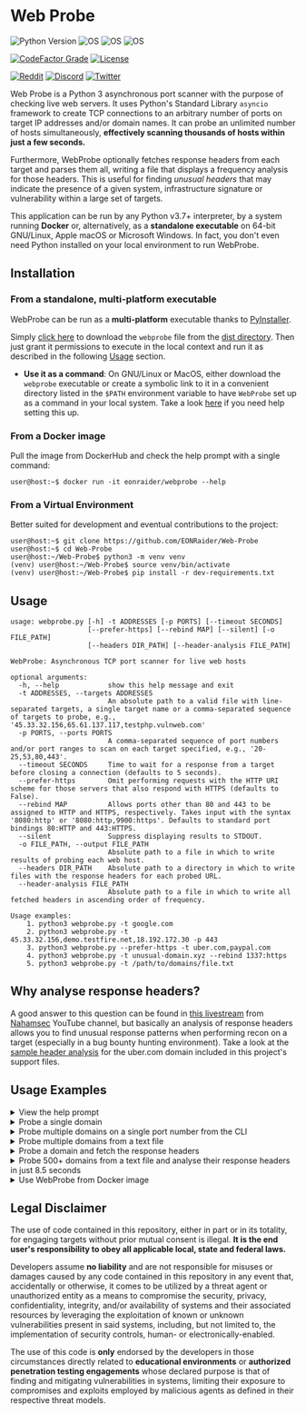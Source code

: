 # Web Probe

![Python Version](https://img.shields.io/badge/python-3.7+-blue?style=for-the-badge&logo=python)
![OS](https://img.shields.io/badge/GNU%2FLinux-red?style=for-the-badge&logo=linux)
![OS](https://img.shields.io/badge/mac%20OS-gray?style=for-the-badge&logo=apple)
![OS](https://img.shields.io/badge/Windows-blue?style=for-the-badge&logo=windows)

[![CodeFactor Grade](https://img.shields.io/codefactor/grade/github/EONRaider/web-probe?style=for-the-badge)](https://www.codefactor.io/repository/github/EONRaider/web-probe)
[![License](https://img.shields.io/github/license/EONRaider/Packet-Sniffer?style=for-the-badge)](https://github.com/EONRaider/Packet-Sniffer/blob/master/LICENSE)

[![Reddit](https://img.shields.io/badge/Reddit-EONRaider-FF4500?style=flat-square&logo=reddit)](https://www.reddit.com/user/eonraider)
[![Discord](https://img.shields.io/badge/Discord-EONRaider-7289DA?style=flat-square&logo=discord)](https://discord.gg/KVjWBptv)
[![Twitter](https://img.shields.io/badge/Twitter-eon__raider-38A1F3?style=flat-square&logo=twitter)](https://twitter.com/intent/follow?screen_name=eon_raider)

Web Probe is a Python 3 asynchronous port scanner with the purpose of 
checking live web servers. It uses Python's Standard Library `asyncio` 
framework to create TCP connections to an arbitrary number of ports on target IP 
addresses and/or domain names. It can probe an unlimited number of hosts
simultaneously, **effectively scanning thousands of hosts within just a few
seconds.**

Furthermore, WebProbe optionally fetches response headers from each target
and parses them all, writing a file that displays a frequency analysis for 
those headers. This is useful for finding *unusual headers* that may 
indicate the presence of a given system, infrastructure signature or 
vulnerability within a large set of targets.

This application can be run by any Python v3.7+ interpreter, by a system 
running **Docker** or, alternatively, as a **standalone executable** on 
64-bit GNU/Linux, Apple macOS or Microsoft Windows. In fact, you don't 
even need Python installed on your local environment to run WebProbe.

## Installation

### From a standalone, multi-platform executable
WebProbe can be run as a **multi-platform** executable thanks to 
[PyInstaller](https://github.com/pyinstaller/pyinstaller).

Simply [click here](https://github.com/EONRaider/Web-Probe/raw/master/dist/webprobe)
to download the `webprobe` file from the 
[dist directory](https://github.com/EONRaider/Web-Probe/blob/master/dist/webprobe).
Then just grant it permissions to execute in the local context and run it as 
described in the following [Usage](#usage) section.

- **Use it as a command**: On GNU/Linux or MacOS, either 
download the `webprobe` executable or create a symbolic
link to it in a convenient directory listed in the `$PATH` environment 
variable to have `WebProbe` set up as a command in your local system. Take
a look [here](https://stackoverflow.com/a/29235240) if you need help setting
this up.

### From a Docker image
Pull the image from DockerHub and check the help prompt with a single
command:
```
user@host:~$ docker run -it eonraider/webprobe --help
```

### From a Virtual Environment
Better suited for development and eventual contributions to the project:
```
user@host:~$ git clone https://github.com/EONRaider/Web-Probe
user@host:~$ cd Web-Probe
user@host:~/Web-Probe$ python3 -m venv venv
(venv) user@host:~/Web-Probe$ source venv/bin/activate
(venv) user@host:~/Web-Probe$ pip install -r dev-requirements.txt
```

## Usage
```
usage: webprobe.py [-h] -t ADDRESSES [-p PORTS] [--timeout SECONDS]
                   [--prefer-https] [--rebind MAP] [--silent] [-o FILE_PATH]
                   [--headers DIR_PATH] [--header-analysis FILE_PATH]

WebProbe: Asynchronous TCP port scanner for live web hosts

optional arguments:
  -h, --help            show this help message and exit
  -t ADDRESSES, --targets ADDRESSES
                        An absolute path to a valid file with line-separated targets, a single target name or a comma-separated sequence of targets to probe, e.g., '45.33.32.156,65.61.137.117,testphp.vulnweb.com'
  -p PORTS, --ports PORTS
                        A comma-separated sequence of port numbers and/or port ranges to scan on each target specified, e.g., '20-25,53,80,443'.
  --timeout SECONDS     Time to wait for a response from a target before closing a connection (defaults to 5 seconds).
  --prefer-https        Omit performing requests with the HTTP URI scheme for those servers that also respond with HTTPS (defaults to False).
  --rebind MAP          Allows ports other than 80 and 443 to be assigned to HTTP and HTTPS, respectively. Takes input with the syntax '8080:http' or '8080:http,9900:https'. Defaults to standard port bindings 80:HTTP and 443:HTTPS.
  --silent              Suppress displaying results to STDOUT.
  -o FILE_PATH, --output FILE_PATH
                        Absolute path to a file in which to write results of probing each web host.
  --headers DIR_PATH    Absolute path to a directory in which to write files with the response headers for each probed URL.
  --header-analysis FILE_PATH
                        Absolute path to a file in which to write all fetched headers in ascending order of frequency.

Usage examples:
	1. python3 webprobe.py -t google.com
	2. python3 webprobe.py -t 45.33.32.156,demo.testfire.net,18.192.172.30 -p 443
	3. python3 webprobe.py --prefer-https -t uber.com,paypal.com
	4. python3 webprobe.py -t unusual-domain.xyz --rebind 1337:https
	5. python3 webprobe.py -t /path/to/domains/file.txt
```

## Why analyse response headers?

A good answer to this question can be found in
[this livestream](https://youtu.be/SYExiynPEKM?t=940) from
[Nahamsec](https://www.youtube.com/channel/UCCZDt7MuC3Hzs6IH4xODLBw)
YouTube channel, but basically an analysis of response headers allows you
to find unusual response patterns when performing recon on a target
(especially in a bug bounty hunting environment). Take a look at the
[sample header analysis](https://github.com/EONRaider/Web-Probe/blob/master/tests/support_files/webprobe-uber.com.head.analysis.txt)
for the uber.com domain included in this project's support files.


## Usage Examples

<details>
<summary>View the help prompt</summary>

```
user@host:~$ webprobe --help
usage: webprobe.py [-h] -t ADDRESSES [-p PORTS] [--timeout SECONDS]
                   [--prefer-https] [--rebind MAP] [--silent] [-o FILE_PATH]
                   [--headers DIR_PATH] [--header-analysis FILE_PATH]
                   
WebProbe: Asynchronous TCP port scanner for live web hosts
(...snip...)
```
</details>

<details>
<summary>Probe a single domain</summary>

```
user@host:~$ webprobe --targets google.com
https://google.com
http://google.com
```
</details>

<details>
<summary>Probe multiple domains on a single port number from the CLI</summary>

```
user@host:~$ webprobe -t facebook.com,scanme.nmap.org,instagram.com -p 443
https://facebook.com
https://instagram.com
```
</details>

<details>
<summary>Probe multiple domains from a text file</summary>

```
user@host:~$ cat domains.txt
google.com
uber.com
paypal.com

user@host:~$ webprobe -t domains.txt
http://google.com
https://google.com
http://uber.com
https://uber.com
https://paypal.com
http://paypal.com
```
</details>

<details>
<summary>Probe a domain and fetch the response headers</summary>

```
user@host:~$ webprobe --targets google.com --headers .
http://google.com
https://google.com

user@host:~$ cat google.com.head
http://google.com
    Date: Wed, 04 Aug 2021 20:22:07 GMT
    Expires: -1
    Cache-Control: private, max-age=0
    Content-Type: text/html; charset=ISO-8859-1
    P3P: CP="This is not a P3P policy! See g.co/p3phelp for more info."
    Content-Encoding: gzip
    Server: gws
    Content-Length: 6144
    X-XSS-Protection: 0
    X-Frame-Options: SAMEORIGIN
    Set-Cookie: 1P_JAR=2021-08-04-20; expires=Fri, 03-Sep-2021 20:22:07 GMT; path=/; domain=.google.com; Secure

https://google.com
    Date: Wed, 04 Aug 2021 20:22:07 GMT
    Expires: -1
    Cache-Control: private, max-age=0
    Content-Type: text/html; charset=ISO-8859-1
    P3P: CP="This is not a P3P policy! See g.co/p3phelp for more info."
    Content-Encoding: gzip
    Server: gws
    X-XSS-Protection: 0
    X-Frame-Options: SAMEORIGIN
    Set-Cookie: 1P_JAR=2021-08-04-20; expires=Fri, 03-Sep-2021 20:22:07 GMT; path=/; domain=.google.com; Secure
    Alt-Svc: h3=":443"; ma=2592000,h3-29=":443"; ma=2592000,h3-T051=":443"; ma=2592000,h3-Q050=":443"; ma=2592000,h3-Q046=":443"; ma=2592000,h3-Q043=":443"; ma=2592000,quic=":443"; ma=2592000; v="46,43"
    Transfer-Encoding: chunked
```
</details>


<details>
<summary>Probe 500+ domains from a text file and analyse their
response headers in just 8.5 seconds</summary>

```
# Using the tests file from this repository
user@host:~$ wc -l tests/support_files/amass-uber.com.txt
557 tests/support_files/amass-uber.com.txt <-- Number of domains to probe 

user@host:~$ time dist/webprobe --targets tests/support_files/amass-uber.com.txt \
--header-analysis ~/Desktop/header-analysis.txt

https://get.uber.com
https://wallet.uber.com
https://beta.uber.com
(...snip...)
https://safetycenter-staging.uber.com
https://dba.usuppliers.uber.com
http://sao2.uber.com

real	0m8,558s <-- Total time elapsed
user	0m2,809s
sys	0m0,345s

user@host:~$ cat ~/Desktop/header-analysis.txt
[CF-Ray]
	-> http://investor.uber.com > CF-Ray: 67aa80f63f6df758-GRU

[CF-Cache-Status]
	-> http://investor.uber.com > CF-Cache-Status: REVALIDATED

[Expect-CT]
	-> http://investor.uber.com > Expect-CT: max-age=604800, report-uri="https://report-uri.cloudflare.com/cdn-cgi/beacon/expect-ct"
(...snip...)
```
</details>

<details>
<summary>Use WebProbe from Docker image</summary>

Running a command for WebProbe using docker is as simple as using 
`docker run -it eonraider/webprobe` followed by the standard arguments 
described in the help prompt. The best way to extract output files 
relies on creating a volume binding a local system directory to a 
user-writable directory inside the container, such as `/tmp`.
```
# Simple probe from the CLI with results to STDOUT
user@host:~$ docker run -it eonraider/webprobe --targets paypal.com
http://paypal.com
https://paypal.com

# Using a volume to extract an output file from the Docker container
user@host:~$ docker run -v ~/Desktop:/tmp -it eonraider/webprobe \
--targets paypal.com -o /tmp/webprobe-paypal.com.txt
http://paypal.com
https://paypal.com

user@host:~$ cat ~/Desktop/webprobe-paypal.com.txt
http://paypal.com
https://paypal.com
```
</details>

## Legal Disclaimer

The use of code contained in this repository, either in part or in its totality,
for engaging targets without prior mutual consent is illegal. **It is
the end user's responsibility to obey all applicable local, state and 
federal laws.**

Developers assume **no liability** and are not
responsible for misuses or damages caused by any code contained
in this repository in any event that, accidentally or otherwise, it comes to
be utilized by a threat agent or unauthorized entity as a means to compromise
the security, privacy, confidentiality, integrity, and/or availability of
systems and their associated resources by leveraging the exploitation of known
or unknown vulnerabilities present in said systems, including, but not limited
to, the implementation of security controls, human- or electronically-enabled.

The use of this code is **only** endorsed by the developers in those
circumstances directly related to **educational environments** or
**authorized penetration testing engagements** whose declared purpose is that
of finding and mitigating vulnerabilities in systems, limiting their exposure
to compromises and exploits employed by malicious agents as defined in their
respective threat models.
